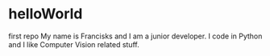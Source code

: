 # helloWorld
first repo
My name is Francisks and I am a junior developer. I code in Python and I like Computer Vision related stuff.
